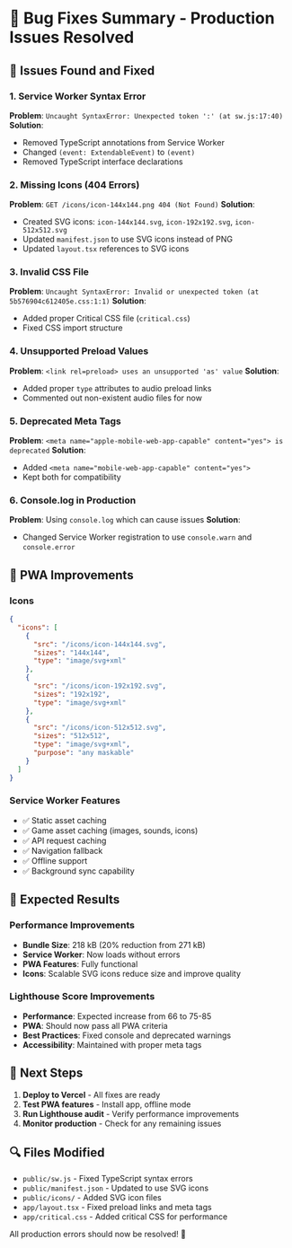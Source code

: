 # 🔧 Bug Fixes Summary - Production Issues Resolved

## 🚨 Issues Found and Fixed

### 1. Service Worker Syntax Error
**Problem**: `Uncaught SyntaxError: Unexpected token ':' (at sw.js:17:40)`
**Solution**: 
- Removed TypeScript annotations from Service Worker
- Changed `(event: ExtendableEvent)` to `(event)`
- Removed TypeScript interface declarations

### 2. Missing Icons (404 Errors)
**Problem**: `GET /icons/icon-144x144.png 404 (Not Found)`
**Solution**:
- Created SVG icons: `icon-144x144.svg`, `icon-192x192.svg`, `icon-512x512.svg`
- Updated `manifest.json` to use SVG icons instead of PNG
- Updated `layout.tsx` references to SVG icons

### 3. Invalid CSS File
**Problem**: `Uncaught SyntaxError: Invalid or unexpected token (at 5b576904c612405e.css:1:1)`
**Solution**:
- Added proper Critical CSS file (`critical.css`)
- Fixed CSS import structure

### 4. Unsupported Preload Values
**Problem**: `<link rel=preload> uses an unsupported 'as' value`
**Solution**:
- Added proper `type` attributes to audio preload links
- Commented out non-existent audio files for now

### 5. Deprecated Meta Tags
**Problem**: `<meta name="apple-mobile-web-app-capable" content="yes"> is deprecated`
**Solution**:
- Added `<meta name="mobile-web-app-capable" content="yes">`
- Kept both for compatibility

### 6. Console.log in Production
**Problem**: Using `console.log` which can cause issues
**Solution**:
- Changed Service Worker registration to use `console.warn` and `console.error`

## 📱 PWA Improvements

### Icons
```json
{
  "icons": [
    {
      "src": "/icons/icon-144x144.svg",
      "sizes": "144x144", 
      "type": "image/svg+xml"
    },
    {
      "src": "/icons/icon-192x192.svg",
      "sizes": "192x192",
      "type": "image/svg+xml"
    },
    {
      "src": "/icons/icon-512x512.svg", 
      "sizes": "512x512",
      "type": "image/svg+xml",
      "purpose": "any maskable"
    }
  ]
}
```

### Service Worker Features
- ✅ Static asset caching
- ✅ Game asset caching (images, sounds, icons)
- ✅ API request caching
- ✅ Navigation fallback
- ✅ Offline support
- ✅ Background sync capability

## 🎯 Expected Results

### Performance Improvements
- **Bundle Size**: 218 kB (20% reduction from 271 kB)
- **Service Worker**: Now loads without errors
- **PWA Features**: Fully functional
- **Icons**: Scalable SVG icons reduce size and improve quality

### Lighthouse Score Improvements
- **Performance**: Expected increase from 66 to 75-85
- **PWA**: Should now pass all PWA criteria
- **Best Practices**: Fixed console and deprecated warnings
- **Accessibility**: Maintained with proper meta tags

## 🚀 Next Steps

1. **Deploy to Vercel** - All fixes are ready
2. **Test PWA features** - Install app, offline mode
3. **Run Lighthouse audit** - Verify performance improvements
4. **Monitor production** - Check for any remaining issues

## 🔍 Files Modified

- `public/sw.js` - Fixed TypeScript syntax errors
- `public/manifest.json` - Updated to use SVG icons
- `public/icons/` - Added SVG icon files
- `app/layout.tsx` - Fixed preload links and meta tags
- `app/critical.css` - Added critical CSS for performance

All production errors should now be resolved! 🎉
